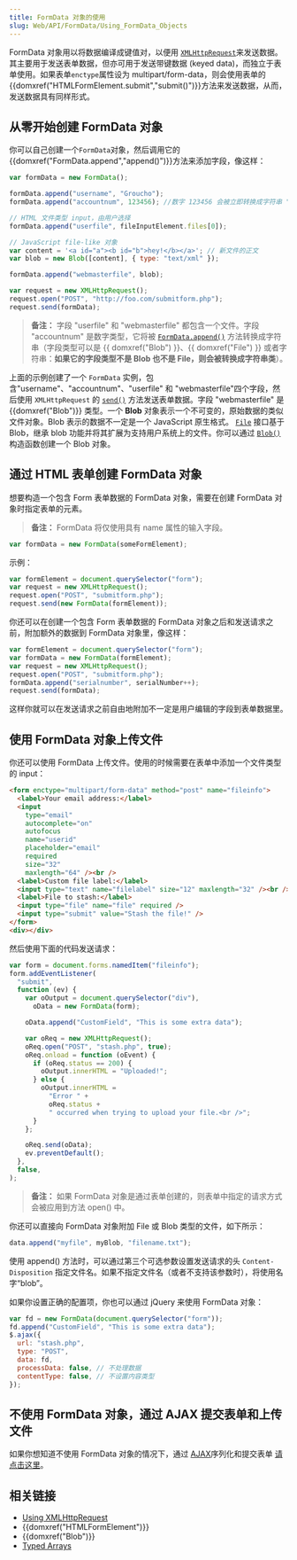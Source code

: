 ```yaml
---
title: FormData 对象的使用
slug: Web/API/FormData/Using_FormData_Objects
---
```


FormData 对象用以将数据编译成键值对，以便用 [`XMLHttpRequest`](/zh-CN/docs/Web/API/XMLHttpRequest)来发送数据。其主要用于发送表单数据，但亦可用于发送带键数据 (keyed data)，而独立于表单使用。如果表单`enctype`属性设为 multipart/form-data，则会使用表单的{{domxref("HTMLFormElement.submit","submit()")}}方法来发送数据，从而，发送数据具有同样形式。

## 从零开始创建 FormData 对象

你可以自己创建一个`FormData`对象，然后调用它的{{domxref("FormData.append","append()")}}方法来添加字段，像这样：

```js
var formData = new FormData();

formData.append("username", "Groucho");
formData.append("accountnum", 123456); //数字 123456 会被立即转换成字符串 "123456"

// HTML 文件类型 input，由用户选择
formData.append("userfile", fileInputElement.files[0]);

// JavaScript file-like 对象
var content = '<a id="a"><b id="b">hey!</b></a>'; // 新文件的正文
var blob = new Blob([content], { type: "text/xml" });

formData.append("webmasterfile", blob);

var request = new XMLHttpRequest();
request.open("POST", "http://foo.com/submitform.php");
request.send(formData);
```

> **备注：** 字段 "userfile" 和 "webmasterfile" 都包含一个文件。字段 "accountnum" 是数字类型，它将被 [`FormData.append()`](/zh-CN/docs/Web/API/FormData/append) 方法转换成字符串（字段类型可以是 {{ domxref("Blob") }}、{{ domxref("File") }} 或者字符串：**如果它的字段类型不是 Blob 也不是 File，则会被转换成字符串类**）。

上面的示例创建了一个 `FormData` 实例，包含"username"、"accountnum"、"userfile" 和 "webmasterfile"四个字段，然后使用 `XMLHttpRequest` 的 [`send()`](/zh-CN/docs/Web/API/XMLHttpRequest/send) 方法发送表单数据。字段 "webmasterfile" 是 {{domxref("Blob")}} 类型。一个 **Blob** 对象表示一个不可变的，原始数据的类似文件对象。Blob 表示的数据不一定是一个 JavaScript 原生格式。 [`File`](/zh-CN/docs/Web/API/File) 接口基于 Blob，继承 blob 功能并将其扩展为支持用户系统上的文件。你可以通过 [`Blob()`](/zh-CN/docs/Web/API/Blob/Blob) 构造函数创建一个 Blob 对象。

## 通过 HTML 表单创建 FormData 对象

想要构造一个包含 Form 表单数据的 FormData 对象，需要在创建 FormData 对象时指定表单的元素。

> **备注：** FormData 将仅使用具有 name 属性的输入字段。

```js
var formData = new FormData(someFormElement);
```

示例：

```js
var formElement = document.querySelector("form");
var request = new XMLHttpRequest();
request.open("POST", "submitform.php");
request.send(new FormData(formElement));
```

你还可以在创建一个包含 Form 表单数据的 FormData 对象之后和发送请求之前，附加额外的数据到 FormData 对象里，像这样：

```js
var formElement = document.querySelector("form");
var formData = new FormData(formElement);
var request = new XMLHttpRequest();
request.open("POST", "submitform.php");
formData.append("serialnumber", serialNumber++);
request.send(formData);
```

这样你就可以在发送请求之前自由地附加不一定是用户编辑的字段到表单数据里。

## 使用 FormData 对象上传文件

你还可以使用 FormData 上传文件。使用的时候需要在表单中添加一个文件类型的 input：

```html
<form enctype="multipart/form-data" method="post" name="fileinfo">
  <label>Your email address:</label>
  <input
    type="email"
    autocomplete="on"
    autofocus
    name="userid"
    placeholder="email"
    required
    size="32"
    maxlength="64" /><br />
  <label>Custom file label:</label>
  <input type="text" name="filelabel" size="12" maxlength="32" /><br />
  <label>File to stash:</label>
  <input type="file" name="file" required />
  <input type="submit" value="Stash the file!" />
</form>
<div></div>
```

然后使用下面的代码发送请求：

```js
var form = document.forms.namedItem("fileinfo");
form.addEventListener(
  "submit",
  function (ev) {
    var oOutput = document.querySelector("div"),
      oData = new FormData(form);

    oData.append("CustomField", "This is some extra data");

    var oReq = new XMLHttpRequest();
    oReq.open("POST", "stash.php", true);
    oReq.onload = function (oEvent) {
      if (oReq.status == 200) {
        oOutput.innerHTML = "Uploaded!";
      } else {
        oOutput.innerHTML =
          "Error " +
          oReq.status +
          " occurred when trying to upload your file.<br />";
      }
    };

    oReq.send(oData);
    ev.preventDefault();
  },
  false,
);
```

> **备注：** 如果 FormData 对象是通过表单创建的，则表单中指定的请求方式会被应用到方法 open() 中。

你还可以直接向 FormData 对象附加 File 或 Blob 类型的文件，如下所示：

```js
data.append("myfile", myBlob, "filename.txt");
```

使用 append() 方法时，可以通过第三个可选参数设置发送请求的头 `Content-Disposition` 指定文件名。如果不指定文件名（或者不支持该参数时），将使用名字“blob”。

如果你设置正确的配置项，你也可以通过 jQuery 来使用 FormData 对象：

```js
var fd = new FormData(document.querySelector("form"));
fd.append("CustomField", "This is some extra data");
$.ajax({
  url: "stash.php",
  type: "POST",
  data: fd,
  processData: false, // 不处理数据
  contentType: false, // 不设置内容类型
});
```

## 不使用 FormData 对象，通过 AJAX 提交表单和上传文件

如果你想知道不使用 FormData 对象的情况下，通过 [AJAX](/zh-CN/docs/AJAX)序列化和提交表单 [请点击这里](/zh-CN/docs/Web/API/XMLHttpRequest/Using_XMLHttpRequest#Submitting_forms_and_uploading_files)。

## 相关链接

- [Using XMLHttpRequest](/zh-CN/docs/Web/API/XMLHttpRequest/Using_XMLHttpRequest)
- {{domxref("HTMLFormElement")}}
- {{domxref("Blob")}}
- [Typed Arrays](/zh-CN/docs/Web/JavaScript/Typed_arrays)
